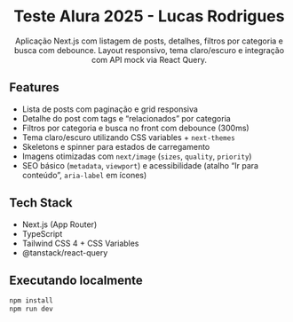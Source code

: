 <div align="center">

# Teste Alura 2025 - Lucas Rodrigues

Aplicação Next.js com listagem de posts, detalhes, filtros por categoria e busca com debounce. Layout responsivo, tema claro/escuro e integração com API mock via React Query.

</div>

## Features

- Lista de posts com paginação e grid responsiva
- Detalhe do post com tags e “relacionados” por categoria
- Filtros por categoria e busca no front com debounce (300ms)
- Tema claro/escuro utilizando CSS variables + `next-themes`
- Skeletons e spinner para estados de carregamento
- Imagens otimizadas com `next/image` (`sizes`, `quality`, `priority`)
- SEO básico (`metadata`, `viewport`) e acessibilidade (atalho “Ir para conteúdo”, `aria-label` em ícones)

## Tech Stack

- Next.js (App Router)
- TypeScript
- Tailwind CSS 4 + CSS Variables
- @tanstack/react-query

## Executando localmente

```bash
npm install
npm run dev
```
